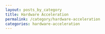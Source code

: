 ```yaml
---
layout: posts_by_category
title: Hardware Acceleration
permalink: /category/hardware-acceleration
categories: hardware-acceleration
---
```


